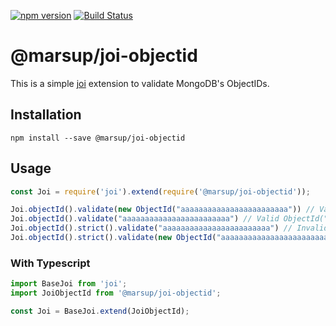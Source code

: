 [![npm version](https://badge.fury.io/js/@marsup%2Fjoi-objectid.svg)](http://badge.fury.io/js/hapi-mongodb)
[![Build Status](https://github.com/Marsup/joi-objectid/actions/workflows/ci.yml/badge.svg)](https://github.com/Marsup/joi-objectid/actions?query=workflow%3Aci)

# @marsup/joi-objectid

This is a simple [joi](https://joi.dev/) extension to validate MongoDB's ObjectIDs.

## Installation

`npm install --save @marsup/joi-objectid`

## Usage
```js
const Joi = require('joi').extend(require('@marsup/joi-objectid'));

Joi.objectId().validate(new ObjectId("aaaaaaaaaaaaaaaaaaaaaaaa")) // Valid => ObjectId("aaaaaaaaaaaaaaaaaaaaaaaa")  
Joi.objectId().validate("aaaaaaaaaaaaaaaaaaaaaaaa") // Valid ObjectId("aaaaaaaaaaaaaaaaaaaaaaaa")
Joi.objectId().strict().validate("aaaaaaaaaaaaaaaaaaaaaaaa") // Invalid
Joi.objectId().strict().validate(new ObjectId("aaaaaaaaaaaaaaaaaaaaaaaa")) // Valid => ObjectId("aaaaaaaaaaaaaaaaaaaaaaaa")  
```

### With Typescript
```ts
import BaseJoi from 'joi';
import JoiObjectId from '@marsup/joi-objectid';

const Joi = BaseJoi.extend(JoiObjectId);
```
